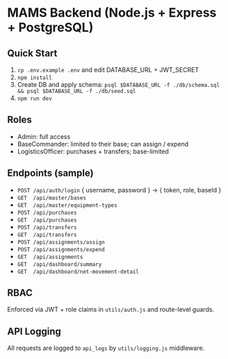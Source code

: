# MAMS Backend (Node.js + Express + PostgreSQL)

## Quick Start
1. `cp .env.example .env` and edit DATABASE_URL + JWT_SECRET
2. `npm install`
3. Create DB and apply schema: `psql $DATABASE_URL -f ./db/schema.sql && psql $DATABASE_URL -f ./db/seed.sql`
4. `npm run dev`

## Roles
- Admin: full access
- BaseCommander: limited to their base; can assign / expend
- LogisticsOfficer: purchases + transfers; base-limited

## Endpoints (sample)
- `POST /api/auth/login` { username, password } -> { token, role, baseId }
- `GET  /api/master/bases`
- `GET  /api/master/equipment-types`
- `POST /api/purchases`
- `GET  /api/purchases`
- `POST /api/transfers`
- `GET  /api/transfers`
- `POST /api/assignments/assign`
- `POST /api/assignments/expend`
- `GET  /api/assignments`
- `GET  /api/dashboard/summary`
- `GET  /api/dashboard/net-movement-detail`

## RBAC
Enforced via JWT + role claims in `utils/auth.js` and route-level guards.

## API Logging
All requests are logged to `api_logs` by `utils/logging.js` middleware.
